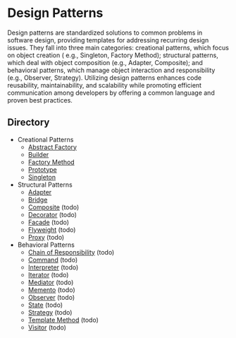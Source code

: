 # Design Patterns

Design patterns are standardized solutions to common problems in software design, providing templates for addressing
recurring design issues. They fall into three main categories: creational patterns, which focus on object creation (
e.g., Singleton, Factory Method); structural patterns, which deal with object composition (e.g., Adapter, Composite);
and behavioral patterns, which manage object interaction and responsibility (e.g., Observer, Strategy). Utilizing design
patterns enhances code reusability, maintainability, and scalability while promoting efficient communication among
developers by offering a common language and proven best practices.

## Directory

- Creational Patterns
    - [Abstract Factory](./abstract-factory)
    - [Builder](./builder)
    - [Factory Method](./factory-method)
    - [Prototype](./prototype)
    - [Singleton](./connection)
- Structural Patterns
    - [Adapter](./adapter)
    - [Bridge](./bridge)
    - [Composite](./composite) (todo)
    - [Decorator](./decorator) (todo)
    - [Facade](./facade) (todo)
    - [Flyweight](./flyweight) (todo)
    - [Proxy](./proxy) (todo)
- Behavioral Patterns
    - [Chain of Responsibility](./chain-of-responsibility) (todo)
    - [Command](./command) (todo)
    - [Interpreter](./interpreter) (todo)
    - [Iterator](./iterator) (todo)
    - [Mediator](./mediator) (todo)
    - [Memento](./memento) (todo)
    - [Observer](./observer) (todo)
    - [State](./state) (todo)
    - [Strategy](./strategy) (todo)
    - [Template Method](./template-method) (todo)
    - [Visitor](./visitor) (todo)
